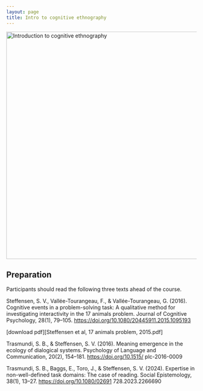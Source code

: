 ```yaml
---
layout: page
title: Intro to cognitive ethnography
---
```


<div class="text-center">
  <img src="{{ 'assets/img/cognitive_ethnography_poster.png' | relative_url }}" alt="Introduction to cognitive ethnography" width="600"/>
</div>

## Preparation

Participants should read the following three texts ahead of the course.

Steffensen, S. V., Vallée-Tourangeau, F., & Vallée-Tourangeau, G. (2016). Cognitive events in a
problem-solving task: A qualitative method for investigating interactivity in the 17 animals problem.
Journal of Cognitive Psychology, 28(1), 79–105. https://doi.org/10.1080/20445911.2015.1095193

[download pdf][Steffensen et al, 17 animals problem, 2015.pdf]

Trasmundi, S. B., & Steffensen, S. V. (2016). Meaning emergence in the ecology of dialogical
systems. Psychology of Language and Communication, 20(2), 154–181. https://doi.org/10.1515/
plc-2016-0009

Trasmundi, S. B., Baggs, E., Toro, J., & Steffensen, S. V. (2024). Expertise in non-well-defined task
domains: The case of reading. Social Epistemology, 38(1), 13–27. https://doi.org/10.1080/02691
728.2023.2266690
